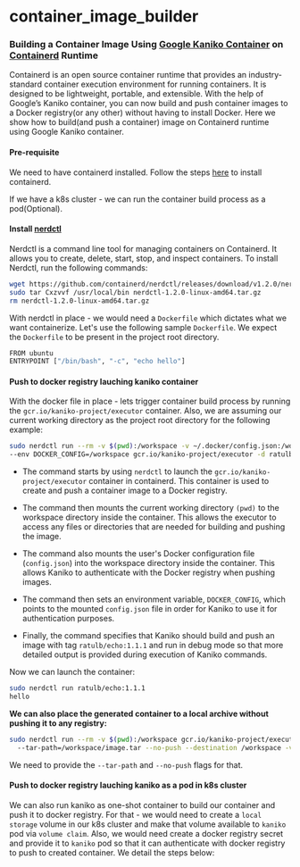 # container_image_builder
### Building a Container Image Using [Google Kaniko Container](https://github.com/GoogleContainerTools/kaniko) on [Containerd](https://github.com/containerd/containerd) Runtime 

Containerd is an open source container runtime that provides an industry-standard container execution environment for running containers. It is designed to be lightweight, portable, and extensible. With the help of Google’s Kaniko container, you can now build and push container images to a Docker registry(or any other) without having to install Docker. Here we show how to build(and push a container) image on Containerd runtime using Google Kaniko container.


#### Pre-requisite
We need to have containerd installed. Follow the steps [here](https://github.com/containerd/containerd/blob/main/docs/getting-started.md) to install containerd.

If we have a k8s cluster - we can run the container build process as a pod(Optional).

#### Install [nerdctl](https://github.com/containerd/nerdctl)

Nerdctl is a command line tool for managing containers on Containerd. It allows you to create, delete, start, stop, and inspect containers. To install Nerdctl, run the following commands: 

```bash 
wget https://github.com/containerd/nerdctl/releases/download/v1.2.0/nerdctl-1.2.0-linux-amd64.tar.gz
sudo tar Cxzvvf /usr/local/bin nerdctl-1.2.0-linux-amd64.tar.gz
rm nerdctl-1.2.0-linux-amd64.tar.gz
```

With nerdctl in place - we would need a `Dockerfile` which dictates what we want containerize. Let's use the following sample `Dockerfile`. We expect the `Dockerfile` to be present in the project root directory.

```bash 
FROM ubuntu
ENTRYPOINT ["/bin/bash", "-c", "echo hello"]
```

#### Push to docker registry lauching kaniko container

With the docker file in place - lets trigger container build process by running the `gcr.io/kaniko-project/executor` container. Also, we are assuming our current working directory as the project root directory for the following example:

```bash
sudo nerdctl run --rm -v $(pwd):/workspace -v ~/.docker/config.json:/workspace/config.json \
--env DOCKER_CONFIG=/workspace gcr.io/kaniko-project/executor -d ratulb/echo:1.0.0 -v debug
```

-  The command starts by using `nerdctl` to launch the `gcr.io/kaniko-project/executor` container in containerd. This container is used to create and push a container image to a Docker registry. 

-  The command then mounts the current working directory `(pwd)` to the workspace directory inside the container. This allows the executor to access any files or directories that are needed for building and pushing the image. 

-  The command also mounts the user's Docker configuration file (`config.json`) into the workspace directory inside the container. This allows Kaniko to authenticate with the Docker registry when pushing images. 

-  The command then sets an environment variable, `DOCKER_CONFIG`, which points to the mounted `config.json` file in order for Kaniko to use it for authentication purposes. 

-  Finally, the command specifies that Kaniko should build and push an image with tag `ratulb/echo:1.1.1` and run in debug mode so that more detailed output is provided during execution of Kaniko commands.

Now we can launch the container:

```bash
sudo nerdctl run ratulb/echo:1.1.1
hello
```
**We can also place the generated container to a local archive without pushing it to any registry:**

```bash
sudo nerdctl run --rm -v $(pwd):/workspace gcr.io/kaniko-project/executor
  --tar-path=/workspace/image.tar --no-push --destination /workspace -v debug
```

We need to provide the `--tar-path` and `--no-push` flags for that.

#### Push to docker registry lauching kaniko as a pod in k8s cluster

We can also run kaniko as one-shot container to build our container and push it to docker registry. For that - we would need to create a `local storage` volume in our k8s cluster and make that volume available to `kaniko` pod via `volume claim`. Also, we would need create a docker registry secret and provide it to `kaniko` pod so that it can authenticate with docker registry to push to created container. We detail the steps below:

